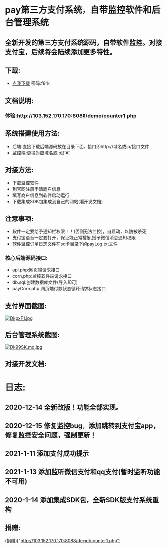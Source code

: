 #  pay第三方支付系统，自带监控软件和后台管理系统
## 全新开发的第三方支付系统源码，自带软件监控。对接支付宝，后续将会陆续添加更多特性。
## 下载:
* [点我下载](https://fusong.lanzous.com/b01c0i4wd
)   密码:f8rk
## 文档说明:
### 体验:http://103.152.170.170:8088/demo/counter1.php
## 系统搭建使用方法:
* 后端:直接下载后端源码放在目录下面，接口即http://域名或ip/接口文件
* 监控端:更换对应域名或ip即可
## 对接方法:
* 下载监控软件
* 到官网注册申请商户信息
* 填写商户信息到软件启动运行
* 下载集成SDK包集成到自己的网站(看开发文档)
## 注意事项:
* 软件一定要给予通知栏权限！！(否则无法监控)，自启动，以防被杀死
* 支付宝语音一定要打开，保证能正常播报,授予微信消息通知权限
* 软件监控订单日志文件在sd卡目录下的payLog.txt文件
### 核心后端源码接口:
* api.php:网页端请求接口
* corn.php:监控软件端请求接口
* db.sql:创建数据库文件(导入即可)
* payCorn.php:网页端付款状态循环请求状态接口
## 支付界面截图:
[![DkpxF1.jpg](https://s3.ax1x.com/2020/11/16/DkpxF1.jpg)](https://imgchr.com/i/DkpxF1)
## 后台管理系统截图:
[![Dk99SK.md.jpg](https://s3.ax1x.com/2020/11/16/Dk99SK.md.jpg)](https://imgchr.com/i/Dk99SK)
## 对接开发文档:

# 日志:
## 2020-12-14 全新改版！功能全部实现。
## 2020-12-15 修复监控bug，添加跳转到支付宝app，修复监控安全问题，强制更新！
## 2021-1-11  添加支付成功提示
## 2021-1-13  添加监听微信支付和qq支付(暂时监听功能不可用)
## 2020-1-14  添加集成SDK包，全新SDK版支付系统重构
## 捐赠:
(捐赠)["http://103.152.170.170:8088/demo/counter1.php"]
